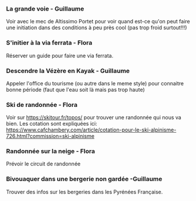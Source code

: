### La grande voie - Guillaume

Voir avec le mec de Altissimo Portet pour voir quand est-ce qu'on peut faire une initiation dans des conditions à peu près cool (pas trop froid surtout!!!)


### S'initier à la via ferrata - Flora

Réserver un guide pour faire une via ferrata.

### Descendre la Vézère en Kayak - Guillaume

Appeler l'office du tourisme (ou autre dans le meme style) pour connaitre bonne période (faut que l'eau soit là mais pas trop haute)

### Ski de randonnée - Flora

Voir sur https://skitour.fr/topos/ pour trouver une randonnée qui nous va bien. 
Les cotation sont expliquées ici: https://www.cafchambery.com/article/cotation-pour-le-ski-alpinisme-726.html?commission=ski-alpinisme 

### Randonnée sur la neige - Flora

Prévoir le circuit de randonnée

### Bivouaquer dans une bergerie non gardée -Guillaume

Trouver des infos sur les bergeries dans les Pyrénées Française.